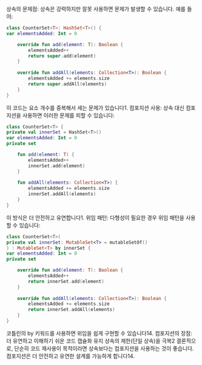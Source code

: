 상속의 문제점:
상속은 강력하지만 잘못 사용하면 문제가 발생할 수 있습니다. 예를 들어:
```kotlin
class CounterSet<T>: HashSet<T>() {
var elementsAdded: Int = 0

    override fun add(element: T): Boolean {
        elementsAdded++
        return super.add(element)
    }
    
    override fun addAll(elements: Collection<T>): Boolean {
        elementsAdded += elements.size
        return super.addAll(elements)
    }
}
```
이 코드는 요소 개수를 중복해서 세는 문제가 있습니다1.
컴포지션 사용:
상속 대신 컴포지션을 사용하면 이러한 문제를 피할 수 있습니다:
```kotlin
class CounterSet<T> {
private val innerSet = HashSet<T>()
var elementsAdded: Int = 0
private set

    fun add(element: T) {
        elementsAdded++
        innerSet.add(element)
    }
    
    fun addAll(elements: Collection<T>) {
        elementsAdded += elements.size
        innerSet.addAll(elements)
    }
}
```
이 방식은 더 안전하고 유연합니다1.
위임 패턴:
다형성이 필요한 경우 위임 패턴을 사용할 수 있습니다:
```kotlin
class CounterSet<T>(
private val innerSet: MutableSet<T> = mutableSetOf()
) : MutableSet<T> by innerSet {
var elementsAdded: Int = 0
private set

    override fun add(element: T): Boolean {
        elementsAdded++
        return innerSet.add(element)
    }
    
    override fun addAll(elements: Collection<T>): Boolean {
        elementsAdded += elements.size
        return innerSet.addAll(elements)
    }
}

```
코틀린의 by 키워드를 사용하면 위임을 쉽게 구현할 수 있습니다14.
컴포지션의 장점:
더 유연하고 이해하기 쉬운 코드
캡슐화 유지
상속의 제한(단일 상속)을 극복2
결론적으로, 단순히 코드 재사용이 목적이라면 상속보다는 컴포지션을 사용하는 것이 좋습니다. 컴포지션은 더 안전하고 유연한 설계를 가능하게 합니다14.